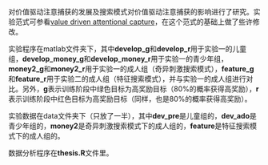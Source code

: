对价值驱动注意捕获的发展及搜索模式对价值驱动注意捕获的影响进行了研究。实验范式可参看[value driven attentional capture](https://www.ncbi.nlm.nih.gov/pmc/articles/PMC3121816/)，在这个范式的基础上做了些许修改。

实验程序在matlab文件夹下，其中**develop_g**和**develop_r**用于实验一的儿童组，**develop_money_g**和**develop_money_r**用于实验一的青少年组，**money2_g**和**money2_r**用于实验一的成人组（奇异刺激搜索模式），**feature_g**和**feature_r**用于实验二的成人组（特征搜索模式），并与实验一的成人组进行对比。另外，**g**表示训练阶段中绿色目标为高奖励目标（80%的概率获得高奖励），**r**表示训练阶段中红色目标为高奖励目标（同样，也是80%的概率获得高奖励）。

实验数据在data文件夹下（只放了一半），其中**dev_pre**是儿童组的，**dev_ado**是青少年组的，**money2**是奇异刺激搜索模式下的成人组的，**feature**是特征搜索模式下的成人组的。

数据分析程序在**thesis.R**文件里。

